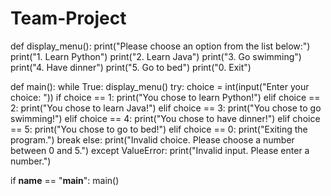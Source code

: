 # Team-Project

def display_menu():
    print("Please choose an option from the list below:")
    print("1. Learn Python")
    print("2. Learn Java")
    print("3. Go swimming")
    print("4. Have dinner")
    print("5. Go to bed")
    print("0. Exit")

def main():
    while True:
        display_menu()
        try:
            choice = int(input("Enter your choice: "))
            if choice == 1:
                print("You chose to learn Python!")
            elif choice == 2:
                print("You chose to learn Java!")
            elif choice == 3:
                print("You chose to go swimming!")
            elif choice == 4:
                print("You chose to have dinner!")
            elif choice == 5:
                print("You chose to go to bed!")
            elif choice == 0:
                print("Exiting the program.")
                break
            else:
                print("Invalid choice. Please choose a number between 0 and 5.")
        except ValueError:
            print("Invalid input. Please enter a number.")

if __name__ == "__main__":
    main()
